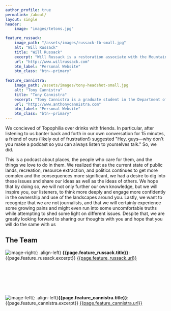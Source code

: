 ```yaml
---
author_profile: true
permalink: /about/
layout: single
header:
    image: "images/tetons.jpg"

feature_russack:
    image_path: "/assets/images/russack-fb-small.jpg"
    alt: "Will Russack"
    title: "Will Russack"
    excerpt: "Will Russack is a restoration associate with the Mountains to Sound Greenway Trust, where he helps improve the health of public lands in the Puget Sound region. He's an avid skier, backpacker, and photographer, and enjoys being dragged to live concerts by Tony. Will received his B.S in Environmental Studies from Tufts University, and his B.F.A in Photography from the School of the Museum of Fine Arts, Boston."
    url: "http://www.willrussack.com"
    btn_label: "Personal Website"
    btn_class: "btn--primary"
    
feature_cannistra:
    image_path: /assets/images/tony-headshot-small.jpg
    alt: "Tony Cannistra"
    title: "Tony Cannistra"
    excerpt: "Tony Cannistra is a graduate student in the Department of Biology at the University of Washington in Seattle. His graduate research focuses on using data science and machine learning techniques to predict ecosystem responses to climate change. Tony enjoys skiing, running, and walking the trails of the Pacific Northwest, which are mostly excuses to drink celebratory beers in beautiful locations. He received his B.S. in Computer Science and Biology from Tufts University."
    url: "http://www.anthonycannistra.com"
    btn_label: "Personal Website"
    btn_class: "btn--primary"
---
```


We concieved of Topophilia over drinks with friends. In particular, after listening to us banter back and forth in our own conversation for 15 minutes, a friend of ours (likely out of frustration!) suggested "Hey, guys––why don't you make a podcast so you can always listen to yourselves talk." So, we did. 

This is a podcast about places, the people who care for them, and the things we love to do in them. We realized that as the current state of public lands, recreation, resource extraction, and politics continues to get more complex and the consequences more significant, we had a desire to dig into these issues and share our ideas as well as the ideas of others. We hope that by doing so, we will not only further our own knowledge, but we will inspire you, our listeners, to think more deeply and engage more confidently in the ownership and use of the landscapes around you. Lastly, we want to recognize that we are not journalists, and that we will certainly experience some growing pains and might even run into some uncomfortable truths while attempting to shed some light on different issues. Despite that, we are greatly looking forward to sharing our thoughts with you and hope that you will do the same with us

## The Team
![image-right]({{page.feature_russack.image_path}}){: .align-left}
**{{page.feature_russack.title}}**: {{page.feature_russack.excerpt}} <a href="{{page.feature_russack.url}}">{{page.feature_russack.url}}</a>

<div style="height: 80px"> </div>

![image-left]({{page.feature_cannistra.image_path}}){: .align-left}**{{page.feature_cannistra.title}}**: {{page.feature_cannistra.excerpt}} <a href="{{page.feature_cannistra.url}}">{{page.feature_cannistra.url}}</a> 









